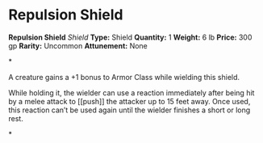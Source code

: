 # Repulsion Shield

**Repulsion Shield**
_Shield_
**Type:** Shield
**Quantity:** 1
**Weight:** 6 lb
**Price:** 300 gp
**Rarity:** Uncommon
**Attunement:** None

*<p>A creature gains a +1 bonus to Armor Class while wielding this shield.

While holding it, the wielder can use a reaction immediately after being hit by a melee attack to [[push]] the attacker up to 15 feet away. Once used, this reaction can’t be used again until the wielder finishes a short or long rest.</p>*